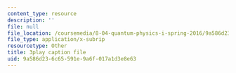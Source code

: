 ```yaml
---
content_type: resource
description: ''
file: null
file_location: /coursemedia/8-04-quantum-physics-i-spring-2016/9a586d236c65591e9a6f017a1d3e8e63_8cRnBhBaSOo.vtt
file_type: application/x-subrip
resourcetype: Other
title: 3play caption file
uid: 9a586d23-6c65-591e-9a6f-017a1d3e8e63
---
```

